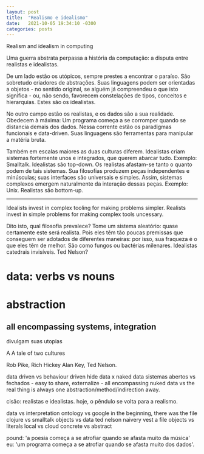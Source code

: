 ```yaml
---
layout: post
title:  "Realismo e idealismo"
date:   2021-10-05 19:34:10 -0300
categories: posts
---
```


Realism and idealism in computing

Uma guerra abstrata perpassa a história da computação: a disputa entre realistas e idealistas.

De um lado estão os utópicos, sempre prestes a encontrar o paraíso.
São sobretudo criadores de abstrações.
Suas linguagens podem ser orientadas a objetos - no sentido original, se alguém já compreendeu o que isto significa - ou, não sendo, favorecem constelações de tipos, conceitos e hierarquias.
Estes são os idealistas.

No outro campo estão os realistas, e os dados são a sua realidade.
Obedecem à máxima: Um programa começa a se corromper quando se distancia demais dos dados.
Nessa corrente estão os paradigmas funcionais e data-driven.
Suas linguagens são ferramentas para manipular a matéria bruta.

Também em escalas maiores as duas culturas diferem.
Idealistas criam sistemas fortemente unos e integrados, que querem abarcar tudo.
Exemplo: Smalltalk.
Idealistas são top-down.
Os realistas afastam-se tanto o quanto podem de tais sistemas.
Sua filosofias produzem peças independentes e minúsculas; suas interfaces são universais e simples.
Assim, sistemas complexos emergem naturalmente da interação dessas peças.
Exemplo: Unix.
Realistas são bottom-up.

---

Idealists invest in complex tooling for making problems simpler.
Realists invest in simple problems for making complex tools uncessary.

Dito isto, qual filosofia prevalece?
Tome um sistema aleatório: quase certamente este será realista.
Pois eles têm tão poucas premissas que conseguem ser adotados de diferentes maneiras: por isso, sua fraqueza é o que eles têm de melhor.
São como fungos ou bactérias milenares.
Idealistas catedrais invisíveis.
Ted Nelson?

# data: verbs vs nouns
# abstraction
## all encompassing systems, integration

divulgam suas utopias

A
A tale of two cultures

Rob Pike, Rich Hickey
Alan Key, Ted Nelson.

data driven vs behaviour driven
hide data x naked data
sistemas abertos vs fechados - easy to share, externalize - all encompassing
nuked data vs the real thing is always one abstraction/method/indirection away.

cisão: realistas e idealistas.
hoje, o pêndulo se volta para a realismo.

data vs interpretation
ontology vs google
in the beginning, there was the file
clojure vs smalltalk
objects vs data
ted nelson naivery
vest a file
objects vs literals
local vs cloud
concrete vs abstract

pound: 'a poesia começa a se atrofiar quando se afasta muito da música'
eu: 'um programa começa a se atrofiar quando se afasta muito dos dados'.
